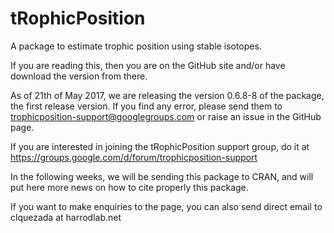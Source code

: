 # tRophicPosition
A package to estimate trophic position using stable isotopes.

If you are reading this, then you are on the GitHub site and/or have download the version from there. 

As of 21th of May 2017, we are releasing the version 0.6.8-8 of the package, the first release version. If you find any error, please send them to trophicposition-support@googlegroups.com or raise an issue in the GitHub page.

If you are interested in joining the tRophicPosition support group, do it at https://groups.google.com/d/forum/trophicposition-support

In the following weeks, we will be sending this package to CRAN, and will put here more news on how to cite properly this package.

If you want to make enquiries to the page, you can also send direct email to clquezada at harrodlab.net
